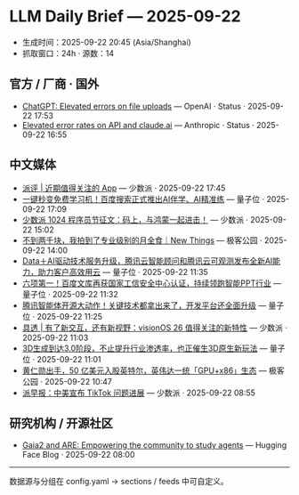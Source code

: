 # LLM Daily Brief — 2025-09-22

- 生成时间：2025-09-22 20:45 (Asia/Shanghai)
- 抓取窗口：24h · 源数：14


## 官方 / 厂商 · 国外

- [ChatGPT: Elevated errors on file uploads](https://status.openai.com//incidents/01K5QTAVHANN84SBPHY2XS3KJX) — OpenAI · Status · 2025-09-22 17:53
- [Elevated error rates on API and claude.ai](https://status.anthropic.com/incidents/35ff8rq8c6lr) — Anthropic · Status · 2025-09-22 16:55


## 中文媒体

- [派评 | 近期值得关注的 App](https://sspai.com/post/102693) — 少数派 · 2025-09-22 17:45
- [一键秒变免费学习机！百度搜索正式推出AI伴学、AI精准练](https://www.qbitai.com/2025/09/334962.html) — 量子位 · 2025-09-22 17:09
- [少数派 1024 程序员节征文：码上，与鸿蒙一起进击！](https://sspai.com/post/102635) — 少数派 · 2025-09-22 15:02
- [不到两千块，我拍到了专业级别的月全食｜New Things](http://www.geekpark.net/news/354267) — 极客公园 · 2025-09-22 14:00
- [Data＋AI驱动技术服务升级，腾讯云智能顾问和腾讯云可观测发布全新AI能力，助力客户高效用云](https://www.qbitai.com/2025/09/334929.html) — 量子位 · 2025-09-22 11:35
- [六项第一！百度文库再获国家工信安全中心认证，持续领跑智能PPT行业](https://www.qbitai.com/2025/09/334956.html) — 量子位 · 2025-09-22 11:32
- [腾讯智能体开源大动作！关键技术都拿出来了，开发平台还全面升级](https://www.qbitai.com/2025/09/334930.html) — 量子位 · 2025-09-22 11:25
- [具透 | 有了新交互，还有新视野：visionOS 26 值得关注的新特性](https://sspai.com/post/102678) — 少数派 · 2025-09-22 11:03
- [3D生成到达3.0阶段，不止提升行业渗透率，也正催生3D原生新玩法](https://www.qbitai.com/2025/09/334891.html) — 量子位 · 2025-09-22 11:01
- [黄仁勋出手，50 亿美元入股英特尔，英伟达一统「GPU+x86」生态](http://www.geekpark.net/news/354257) — 极客公园 · 2025-09-22 10:47
- [派早报：中美宣布 TikTok 问题进展](https://sspai.com/post/102639) — 少数派 · 2025-09-22 08:55


## 研究机构 / 开源社区

- [Gaia2 and ARE: Empowering the community to study agents](https://huggingface.co/blog/gaia2) — Hugging Face Blog · 2025-09-22 08:00

---
数据源与分组在 config.yaml → sections / feeds 中可自定义。
